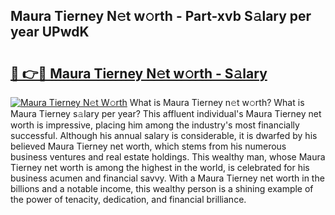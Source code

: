 ## Maura Tierney N𝚎t w𝚘rth - Part-xvb S𝚊lary per year UPwdK

# <h2><a href="http://gc408jq.nevu.top/?p=Maura+Tierney">🔗 👉🔴 Maura Tierney N𝚎t w𝚘rth - S𝚊lary</a></h2>

[![Maura Tierney N𝚎t W𝚘rth](https://i.imgur.com/Oavwk0R.jpeg)](http://gc408jq.nevu.top/?p=Maura+Tierney)
What is Maura Tierney n𝚎t w𝚘rth? What is Maura Tierney s𝚊lary per year?
This affluent individual's Maura Tierney net worth is impressive, placing him among the industry's most financially successful. Although his annual salary is considerable, it is dwarfed by his believed Maura Tierney net worth, which stems from his numerous business ventures and real estate holdings. This wealthy man, whose Maura Tierney net worth is among the highest in the world, is celebrated for his business acumen and financial savvy. With a Maura Tierney net worth in the billions and a notable income, this wealthy person is a shining example of the power of tenacity, dedication, and financial brilliance.
